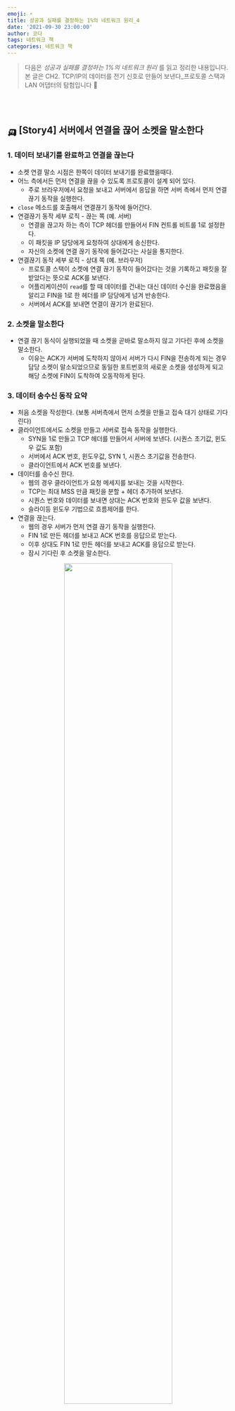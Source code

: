 ```yaml
---
emoji: ⚡️
title: 성공과 실패를 결정하는 1%의 네트워크 원리_4
date: '2021-09-30 23:00:00'
author: 코다
tags: 네트워크 책 
categories: 네트워크 책 
---
```


> 다음은 *성공과 실패를 결정하는 1%의 네트워크 원리* 를 읽고 정리한 내용입니다. 본 글은 CH2. TCP/IP의 데이터를 전기 신호로 만들어 보낸다_프로토콜 스택과 LAN 어댑터의 탐험입니다 🙌

<br>
<br>

## 🛺 [Story4] 서버에서 연결을 끊어 소켓을 말소한다

### 1. 데이터 보내기를 완료하고 연결을 끊는다

- 소켓 연결 말소 시점은 한쪽이 데이터 보내기를 완료했을때다.
- 어느 측에서든 먼저 연결을 끊을 수 있도록 프로토콜이 설계 되어 있다.
    - 주로 브라우저에서 요청을 보내고 서버에서 응답을 하면 서버 측에서 먼저 연결 끊기 동작을 실행한다.
- `close` 메소드를 호출해서 연결끊기 동작에 들어간다.
- 연결끊기 동작 세부 로직 - 끊는 쪽 (예. 서버)
    - 연결을 끊고자 하는 측이 TCP 헤더를 만들어서 FIN 컨트롤 비트를 1로 설정한다.
    - 이 패킷을 IP 담당에게 요청하여 상대에게 송신한다.
    - 자신의 소켓에 연결 끊기 동작에 들어갔다는 사실을 통지한다.
- 연결끊기 동작 세부 로직 - 상대 쪽 (예. 브라우저)
    - 프로토콜 스택이 소켓에 연결 끊기 동작이 들어갔다는 것을 기록하고 패킷을 잘 받았다는 뜻으로 ACK를 보낸다.
    - 어플리케이션이 `read`를 할 때 데이터를 건내는 대신 데이터 수신을 완료했음을 알리고 FIN을 1로 한 헤더를 IP 담당에게 넘겨 반송한다.
    - 서버에서 ACK를 보내면 연결이 끊기가 완료된다.

### 2. 소켓을 말소한다

- 연결 끊기 동식이 실행되었을 때 소켓을 곧바로 말소하지 않고 기다린 후에 소켓을 말소한다.
    - 이유는 ACK가 서버에 도착하지 않아서 서버가 다시 FIN을 전송하게 되는 경우 담당 소켓이 말소되었으므로 동일한 포트번호의 새로운 소켓을 생성하게 되고 해당 소켓에 FIN이 도착하여 오동작하게 된다.

### 3. 데이터 송수신 동작 요약

- 처음 소켓을 작성한다. (보통 서버측에서 먼저 소켓을 만들고 접속 대기 상태로 기다린다)
- 클라이언트에서도 소켓을 만들고 서버로 접속 동작을 실행한다.
    - SYN을 1로 만들고 TCP 헤더를 만들어서 서버에 보낸다. (시퀀스 초기값, 윈도우 값도 포함)
    - 서버에서 ACK 번호, 윈도우값, SYN 1, 시퀀스 초기값을 전송한다.
    - 클라이언트에서 ACK 번호를 보낸다.
- 데이터를 송수신 한다.
    - 웹의 경우 클라이언트가 요청 메세지를 보내는 것을 시작한다.
    - TCP는 최대 MSS 만큼 패킷을 분할 + 헤더 추가하여 보낸다.
    - 시퀀스 번호와 데이터를 보내면 상대는 ACK 번호와 윈도우 값을 보낸다.
    - 슬라이등 윈도우 기법으로 흐름제어를 한다.
- 연결을 끊는다.
    - 웹의 경우 서버가 먼저 연결 끊기 동작을 실행한다.
    - FIN 1로 만든 헤더를 보내고 ACK 번호를 응답으로 받는다.
    - 이후 상대도 FIN 1로 만든 헤더를 보내고 ACK를 응답으로 받는다.
    - 잠시 기다린 후 소켓을 말소한다.

<p align="center"><img width="70%" src="https://user-images.githubusercontent.com/63405904/138543869-4a228252-e6e4-413b-bedb-096c07364266.png"><br>출처: 상위 1% 네트워크</p>

<br>

## 🛺 [Story5] IP와 이더넷의 패킷 송수신 동작

- TCP 담당 부분에서 필요한 헤더 및 데이터를 추가한 이후에 IP 담당 부분에게 의뢰한다.

### 1. 패킷의 기본

- 패킷은 헤더 + 데이터로 나뉜다. (주소 등의 제어 정보 + 안의 내용물)
    
    <p align="center"><img width="70%" src="https://user-images.githubusercontent.com/63405904/138543891-a6fa10df-b371-4f35-97a5-7c2001b22910.png"><br>출처: 상위 1% 네트워크</p>
    
- 패킷의 흐름은 패킷의 헤더에 적힌 제어정보와 중계 장치에 있는 표의 정보를 결합하여 다음 패킷 목적지로 이동하며 최종 목적지에 도착한다.
    - 송신처와 최송 수신처를 '엔드 노드'라고 부른다.

#### TCP/IP 에서 패킷 구조

두 가지 중계 장치가 있다. 서브넷을 관리하는 '허브'와 IP를 담당하는 '라우터'이다. 

각각 다음 역할을 한다. 

- 라우터가 목적지를 확인하여 다음 라우터를 찾는다.
    - IP가 다음 목적지를 확인하여 다음 IP 중계 장치를 찾는다.
- 허브가 서브넷 안에서 패킷을 운반해 다음 라우터에 도착하도록 한다.
    - 서브넷 안의 이더넷이 라우터까지 패킷을 운반한다.

위 역할을 수행하기 위해서 패킷에 다음 두 헤더가 붙어 있다. 

1. MAC 헤더 (이더넷용 헤더)
2. IP 헤더 (IP용 헤더) 
- 패킷 운반 흐름은 다음과 같다.
    - 먼저 클라이언트가 TCP 헤더 + 데이터를 이어붙이고 목적 IP 주소에 맞는 다음 라우터를 조사한다.
    - 다음 라우터가 정해지면 해당 라우터에 대한 MAC 주소를 조사하고 패킷의 MAC 헤더에 추가한다.
    - 이더넷에게 해당 라우터로 패킷을 전송하도록 의뢰하여 패킷을 송신한다.
    - 이더넷에 의해 허브에 도착한다. 허브에서 이더넷 표와 헤더 정보를 결합해서 다음 라우터로 중계한다.
        - 만일 허브가 여러개라면 여러 허브를 순차적으로 경우한다.
    - 다음 라우터에 도착해서 IP용 표를 통해 다음 라우터를 조사하여 MAC 주소를 헤더가 기록한다.
        - 동일하게 허브를 경유하여 다음 라우터에 도착한다. 수신처에 도착할 때까지 반복한다.

<p align="center"><img width="70%" src="https://user-images.githubusercontent.com/63405904/138543896-57e300fe-ae57-4d72-9638-387b2acdd4cd.png"><br>출처: 상위 1% 네트워크</p>

- 이더넷 대신 무선 LAN, ADSL 등으로 대체될 수 있다.
    - **IP의 의뢰를 받아서 패킷을 운반할 수 있는 것이면 된다.**
- 여기까지가 전체적인 흐름!!

### 2. 패킷 송수신 동작의 개요

IP 담당이 진행하는 패킷 송신 동작을 자세하게 알아보기! IP 담당은 패킷을 송출하고 실제 패킷의 운반은 네트워크 기기인 허브 및 라우터가 수행한다. 

- TCP 담당에서 TCP 헤더와 데이터가 붙은 채로 IP 담당에게 넘어온다.
- IP 담당은 넘어온 패킷을 들여다보지 않고 단지 헤더를 추가한다.
    - IP 헤더와 MAC 헤더를 추가한다.
- IP 헤더: 목적지를 나타내는 제어정보
- MAC 헤더: LAN을 사용해서 가까운 라우터까지 패킷을 운반할 때 사용할 제어정보
- 완성된 패킷을 네트워크 **하드웨어** LAN 어댑터에 보낸다.
    - 0과 1로 이루어진 디지털 데이터의 모습이다.
    - LAN 어댑터는 전기나 빛의 신호로 바꾸어 케이블로 송출한다.
    - 이후 허브나 라우터 등의 중계 장치에 도착한다.
- IP 담당에서 바라보는 패킷은 그 역할이 구분되어 있지 않고 단순히 '패킷'이라는 덩어리일 뿐이다. 패킷의 내용, 순서, 유무도 상관하지 않는다.

### 3. 수신처 IP주소를 기록한 IP 헤더를 만든다

<p align="center"><img width="70%" src="https://user-images.githubusercontent.com/63405904/138543901-4a6f5980-cbc5-48d2-bc86-ac8518ba3457.png"><br>출처: 상위 1% 네트워크</p>

- 수신처 IP주소 → 어플리케이션에서 통지한 그대로를 사용
- 송신처 IP주소 → 여러 LAN 어댑터 중 송신을 책임지는 어댑터(대상 라우터가 정해지면 정해짐)의 IP 주소 사용

#### IP 경로표

- `route print` 로 경로표를 확인할 수 있다.
    - 수신처 IP 주소의 왼쪽 부분이 일치하면 해당하는 행의 정보가 알맞은 것이다.
        - 예를 들어 수신처 IP가 10.10.1.166 이면 왼쪽이 일치하는 10.10.1이 알맞은 행이다.
        - Interface로 네트워크용(LAN 어댑터) 인터페이스를 알 수 있다.
        - **Gateway로 다음 라우터 IP 주소를 알 수 있다!!!**
        - 가장 위 행은 기본 게이트웨이를 나타낸다 (추후 설명)
        - 어느 LAN 어댑터에서 보내는지 정하고 해당 IP 주소를 **송신처 IP 주소**로 설정한다.

- IP 헤더에 어느 프로토콜 (TCP, UDP 등등)을 사용하는지 번호를 작성한다.

### 4. 이더넷용 MAC 헤더를 만든다

MAC 헤더는 이더넷이 사용한다. 

- 수신처 MAC 주소, 송신처 MAC주소, 이더 타입(사용하는 프로토콜 종류 ARP, IP, IPv6 등등)

#### MAC 주소 알아보기

- MAC 주소는 48비트이다.
- 이더타입에 프로토콜 번호를 기입한다.
    - 이더넷의 경우 IP혹은 ARP이다.
- 송신처 MAC주소에 LAN 어댑터의 MAC 주소를 설정한다.
- 수신처의 MAC 주소를 조사해서 설정한다.
    - 경로표의 Gateway가 패킷을 건내줄 대상이다.
    - 이 IP 주소로 MAC 주소를 조사한다.

### 5. ARP로 수신처 라우터의 MAC 주소를 조사한다

- 이더넷에 브로드캐스를 통해 연결된 전원에게 xx IP 주소(게이트웨이의 IP 주소)를 물어봐서 MAC주소를 획득한다.
    - 상대가 자신과 같은 네트워크라면 이렇게 MAC주소를 알 수 있다. (Gateway가 라우터 IP 주소인 경우 라우터가 응답한다)
    - 해당하지 않는 기기는 브로드캐스트 메세지를 무시한다.
    - ARP 응답이 없다면 패킷 송신 동작이 실패한다.
    - 매번 ARP 패킷을 보내는 것은 어렵기 때문에 메모리에 ARP 캐시 데이터를 저장한다.
        - `arp -a` 를 통해 ARP 캐시데이터를 확인
        - `arp -d` 를 통해 캐시 데이터 삭제
        - 몇 분이 지나면 캐시 데이터를 삭제한다 → IP가 더이상 유효하지 않을수 있기 때문이다.
    - MAC 헤더를 붙이면 LAN 어댑터가 패킷을 그대로 송수신할 수 있다.
    - MAC주소는 `:` 또는 `-`로 구분하며 총 48피트이고 8비트씩 16진수로 나타낸다.
    

### 6. 이더넷의 기본

- **이더넷은 컴퓨터가 여러 컴퓨터와 적은 비용으로 자유롭게 통신하기 위한 통신 기술이다.**
- 원형은 하나의 케이블에 여러 컴퓨터가 연결이 되어 있어서 케이블로 전체에게 신호가 가고 MAC헤더를 통해 수신처를 판단하여 다른 대상들을 해당 패킷을 폐기하고 대상 컴퓨터만 패킷을 받게 되는 구조이다.
- 케이블 → 리피터 허브 → 스위칭 허브(현재 모습)으로 변화했다.
    - 전원에게 신호를 보내는 것이 아니라 MAC 주소로 알아낸 원하는 상대에게만 신호가 흐른다.
- 이더넷의 동작도 패킷의 내용과는 아무런 상관이 없다.

### 7. IP 패킷을 전기나 빛의 신호로 변환하여 송신한다

- LAN 어댑터가 디지털 데이터를 전기나 빛의 신호로 변환하여 네트워크 케이블에 송출한다.
- LAN 어댑터를 제어하는 LAN 드라이버라는 소프트웨어가 필요하다.

### 8. 패킷에 3개 제어용 데이터를 추가한다

- 프리앰블, 스타트 프레임 딜리미터, 프레임 체크 시퀀스(오류 검출용 데이터)를 추가한다.
- 프리앰플로 클록신호의 타이밍을 잡는다.
- 스타트 프레임 딜리미터로 패킷 신호 시작을 나타낸다.
- FCS로 오류를 검출한다.

<p align="center"><img width="70%" src="https://user-images.githubusercontent.com/63405904/138543918-2a540179-7fd3-4416-8734-608fd29b9a72.png"><br>출처: 상위 1% 네트워크</p>

<p align="center"><img width="70%" src="https://user-images.githubusercontent.com/63405904/138543919-a2e6971b-983a-478d-9e55-a78d6aba5b40.png"><br>출처: 상위 1% 네트워크</p>

### 9. 허브를 향해 패킷을 송신한다

- 리피터 허브의 반이중 모드 & 스위치 허브의 전이중 모드가 있다.
- 반이중 모드
    - 케이블에 다른 송신 동작이 흐르고 있으면 대기했다가 송신 동작을 시작한다.
    - 동시에 신호가 흐르면 충돌이 나며 재밍 신호를 보내고 송신 동작을 멈추고 잠시 후 다시 시작한다.
- 전이중 모드는 충돌이 일어나지 않는다. (추후 설명)

### 10. 돌아온 패킷을 받는다

- 리피터 허브에서는 한대에서 송신해도 전체에 신호가 간다. 이것을 모두 수신 신호로 받는다.
- 프리앰블로 타이밍일 계산하고 스타트 프레임 딜리미터가 나오면 그 다음 비트부터 패킷으로 판단해 디지털 데이터로 변환한다. 최후에 FCS를 검사하여 오류가 있다면 폐기한다.
- 오류가 없다면 MAC헤더 수신처와 MAC 주소를 조사하여 자신의 것이면 수신하여 버퍼 메모리에 저장하고 아니라면 패킷을 폐기한다.
- 자신의 것이라서 패킷을 수신하면 **interrupt 인터럽트**로 컴퓨터에 통지한다.

### 11. 서버의 응답 패킷을 IP에서 TCP로 넘긴다

- 웹서버에서 패킷이 돌아오면 (LAN 어댑터가 프로토콜 번호를 확인해 TCP/IP 프로토콜 스택으로 전송함) 프로토콜 스택의 IP 담당 부분에 넘겨진다.
    - IP 헤더를 조사해 수신처 IP주소를 조사하여 LAN 어댑터와 일치하는지 확인하고 패킷을 수신한다.
    - 만일 자신에게 온 패킷이 아니라면 IP 담당 부분이 **ICMP 메세지로 통신 상대에게 오류를 통지**한다.
        - 여러 메세지 종류가 있다.
- 만일 패킷이 fragment로 분할된 것이면 IP 담당은 패킷을 복원한다. (이후에 패킷 분할에 대해서 다룬다)
    - IP 헤더의 flag로 분할여부를 확인할 수 있다.
    - ID 정보로 같은 패킷임을 확인할 수 있다.
    - fragment offset으로 패킷 위치를 알 수 있다.
    - 패킷을 복원하는 동작 = reassembling 리어셈블링이라고 한다.
- 리어셈블링이 끝나면 패킷을 TCP 담당 부분에 넘긴다.

<br>

## 🛺 [Story6] UDP 프로토콜을 이용한 송수신동작

### 1. 수정송신이 필요없는 데이터 송신은 UDP가 효율적이다.

- ex. DNS 서버에서 IP 주소를 조회할 때
- 만일 데이터를 보내서 수신응답이 오지 않으면 패킷을 전부 다 보내는 간단한 방법이 있다.
    - 하지만 그것을 비효율적이니 TCP가 누락된 부분만 보내기 위해서 복잡한 구조인 것이다.
- 패킷이 하나라면 복잡하게 생각하지 않고 회신이 오지 않으면 다시 보내면 된다.

### 2. 제어용 짧은 데이터

- DNS 조회 같은 경우 패킷 1개로 가능한 짧은 요청이기 때문에 UDP를 사용한다.
- 접속이나 연결 끊기 단계가 없이 송신 데이터에 UDP 헤더만 추가하여 바로 IP 담당에 의뢰하여 송신한다.
- 만일 오류가 생기면 송신측에서 회답이 오지 않으므로 데이터를 한번 더 보낸다.

### 3. 음성 및 동영상 데이터

- UDP를 많이 사용한다. 타이밍이 맞지 않으면 데이터가 다시 와도 쓸모가 없으므로 잠시 누락되어도 괜찮다.

**⇒ 이 다음은 케이블로 나간 전기 및 빛 신호가 리피터 허브, 스위칭 허브, 라우터 기기를 통해 인터넷으로 나가는 과정이다.** 

<br>
<br>

```
[용어]

ARP - Address Resolution Protocol

FCS - Frame Check Sequence
```

```toc
```